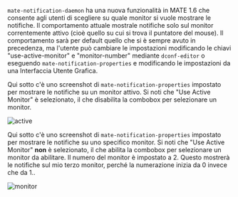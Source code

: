 <!--
.. link:
.. description:
.. tags: News
.. date: 2013-01-20 19:07:12
.. title: Modifiche a mate-notification-daemon
.. slug: 2013-01-20-changes-to-mate-notification-daemon
.. author: Steve Zesch
-->

`mate-notification-daemon` ha una nuova funzionalità in MATE 1.6 che consente
agli utenti di scegliere su quale monitor si vuole mostrare le notifiche. Il
comportamento attuale mostrale notifiche solo sul monitor correntemente attivo (cioè quello su cui si trova il puntatore del mouse). Il comportamento sarà per default quello che si è sempre avuto in precedenza, ma l'utente può cambiare le impostazioni modificando le chiavi "use-active-monitor"
e "monitor-number" mediante `dconf-editor` o eseguendo
`mate-notification-properties` e modificando le impostazioni da una Interfaccia Utente Grafica.

Qui sotto c'è uno screenshot di `mate-notification-properties` impostato per mostrare le notifiche su un monitor attivo. Si noti che "Use Active Monitor" è selezionato, il che disabilita la combobox per selezionare un monitor.

![active](/assets/img/blog/active-300x235.png)

Qui sotto c'è uno screenshot di `mate-notification-properties` impostato per mostrare le notifiche su uno specifico monitor. Si noti che "Use Active Monitor" **non** è
selezionato, il che abilita la combobox per selezionare un monitor da abilitare.
Il numero del monitor è impostato a 2. Questo mostrerà le notifiche sul mio terzo monitor, perché la numerazione inizia da 0 invece che da 1..

![monitor](/assets/img/blog/monitor-300x235.png)

